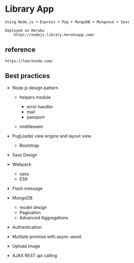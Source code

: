 # Library App 
    Using Node.js + Express + Pug + MongoDB + Mongoose + Sass
    
    Deployed on Heroku
        https://nodejs-library.herokuapp.com/

## reference
    https://learnnode.com/
    
## Best practices
- Node.js design pattern
  - helpers module
    - error handler
    - mail
    - passport
    
  - middleware

- Pug(Jade) view engine and layout view
  - Bootstrap

- Sass Design

- Webpack
  - sass
  - ES6



- Flash message

- MongoDB
  - model design
  - Pagination
  - Advanced Aggregations

- Authentication

- Multiple promise with async-await

- Upload image

- AJAX REST api calling
